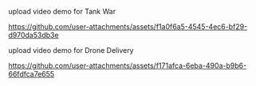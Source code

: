 upload video demo for Tank War

https://github.com/user-attachments/assets/f1a0f6a5-4545-4ec6-bf29-d970da53db3e

upload video demo for Drone Delivery

https://github.com/user-attachments/assets/f171afca-6eba-490a-b9b6-66fdfca7e655
